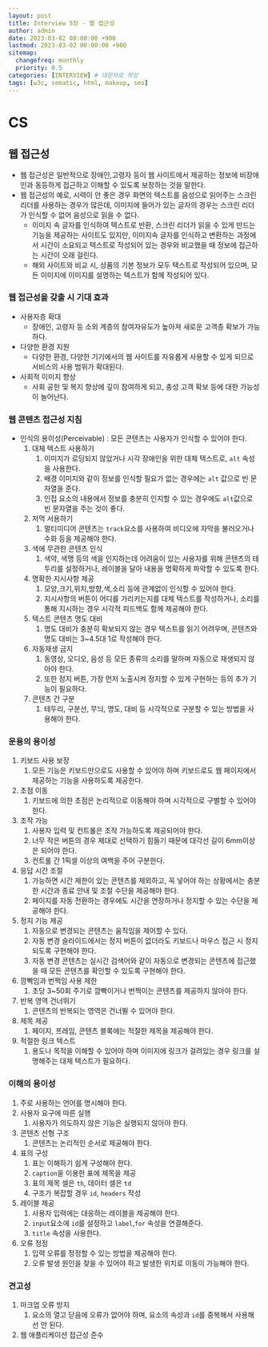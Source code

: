 ```yaml
---
layout: post
title: Interview 5장 - 웹 접근성
author: admin
date: 2023-03-02 00:00:00 +900
lastmod: 2023-03-02 00:00:00 +900
sitemap:
  changefreq: monthly
  priority: 0.5
categories: [INTERVIEW] # 대문자로 작성
tags: [w3c, sematic, html, makeup, seo]
---
```


# CS

## 웹 접근성

- 웹 접근성은 일반적으로 장애인,고령자 등이 웹 사이트에서 제공하는 정보에 비장애인과 동등하게 접근하고 이해할 수 있도록 보장하는 것을 말한다.
- 웹 접근성의 예로, 시력이 안 좋은 경우 화면의 텍스트를 음성으로 읽어주는 스크린 리더를 사용하는 경우가 많은데, 이미지에 들어가 있는 글자의 경우는 스크린 리더가 인식할 수 없어 음성으로 읽을 수 없다.
  - 이미지 속 글자를 인식하여 텍스트로 반환, 스크린 리더가 읽을 수 있게 만드는 기능을 제공하는 사이트도 있지만, 이미지속 글자를 인식하고 변환하는 과정에서 시간이 소요되고 텍스트로 작성되어 있는 경우와 비교했을 때 정보에 접근하는 시간이 오래 걸린다.
  - 해외 사이트와 비교 시, 상품의 기본 정보가 모두 텍스트로 작성되어 있으며, 모든 이미지에 이미지를 설명하는 텍스트가 함께 작성되어 있다.

### 웹 접근성을 갖출 시 기대 효과

- 사용자층 확대
  - 장애인, 고령자 등 소외 계층의 참여자유도가 높아져 새로운 고객층 확보가 가능하다.
- 다양한 환경 지원
  - 다양한 환경, 다양한 기기에서의 웹 사이트를 자유롭게 사용할 수 있게 되므로 서비스의 사용 범위가 확대된다.
- 사회적 이미지 향상
  - 사회 공헌 및 복지 향상에 깊이 참여하게 되고, 충성 고객 확보 등에 대한 가능성이 늘어난다.

### 웹 콘텐츠 접근성 지침

- 인식의 용이성(Perceivable) : 모든 콘텐츠는 사용자가 인식할 수 있어야 한다.
  1. 대체 텍스트 사용하기
     1. 이미지가 로딩되지 않았거나 시각 장애인을 위한 대체 텍스트로, `alt` 속성을 사용한다.
     2. 배경 이미지와 같이 정보를 인식할 필요가 없는 경우에는 `alt` 값으로 빈 문자열을 준다.
     3. 인접 요소의 내용에서 정보를 충분히 인지할 수 있는 경우에도 `alt`값으로 빈 문자열을 주는 것이 좋다.
  2. 저먹 서용하기
     1. 멀티미디어 콘텐츠는 `track`요소를 사용하여 비디오에 자막을 불러오거나 수화 등을 제공해야 한다.
  3. 색에 무관한 콘텐츠 인식
     1. 색약, 색맹 등의 색을 인지하는데 어려움이 있는 사용자를 위해 콘텐츠의 테두리를 설정하거나, 레이블을 달아 내용을 명확하게 파악할 수 있도록 한다.
  4. 명확한 지시사항 제공
     1. 모양,크기,위치,방향,색,소리 등에 관계없이 인식할 수 있어야 한다.
     2. 지시사항의 버튼이 어디를 가리키는지를 대체 텍스트를 작성하거나, 소리를 통해 지시하는 경우 시각적 피드백도 함께 제공해야 한다.
  5. 텍스트 콘텐츠 명도 대비
     1. 명도 대비가 충분히 확보되지 않는 경우 텍스트를 읽기 어려우며, 콘텐츠와 명도 대비는 3~4.5대 1로 작성해야 한다.
  6. 자동재생 금지
     1. 동영상, 오디오, 음성 등 모든 종류의 소리를 말하며 자동으로 재생되지 않아야 한다.
     2. 또한 정지 버튼, 가장 먼저 노출시켜 정지할 수 있게 구현하는 등의 추가 기능이 필요하다.
  7. 콘텐츠 간 구분
     1. 테두리, 구분선, 무늬, 명도, 대비 등 시각적으로 구분할 수 있는 방법을 사용해야 한다.

### 운용의 용이성

1. 키보드 사용 보장
   1. 모든 기능은 키보드만으로도 사용할 수 있어야 하며 키보드로도 웹 페이지에서 제공하는 기능을 사용하도록 제공한다.
2. 초점 이동
   1. 키보드에 의한 초점은 논리적으로 이동해야 하며 시각적으로 구별할 수 있어야 한다.
3. 조작 가능
   1. 사용자 입력 및 컨트롤은 조작 가능하도록 제공되어야 한다.
   2. 너무 작은 버튼의 경우 제대로 선택하기 힘들기 때문에 대각선 길이 6mm이상은 되어야 한다.
   3. 컨트롤 간 1픽셀 이상의 여백을 주어 구분한다.
4. 응답 시간 조절
   1. 가능하면 시간 제한이 있는 콘텐츠를 제외하고, 꼭 넣어야 하는 상황에서는 충분한 시간과 종료 안내 및 조절 수단을 제공해야 한다.
   2. 페이지를 자동 전환하는 경우에도 시간을 연장하거나 정지할 수 있는 수단을 제공해야 한다.
5. 정지 기능 제공
   1. 자동으로 변경되는 콘텐츠는 움직임을 제어할 수 있다.
   2. 자동 변경 슬라이드에서는 정지 버튼이 없더라도 키보드나 마우스 접근 시 정지되도록 구현해야 한다.
   3. 자동 변경 콘텐츠는 실시간 검색어와 같이 자동으로 변경되는 콘텐츠에 접근했을 때 모든 콘텐츠를 확인할 수 있도록 구현해야 한다.
6. 깜빡임과 번쩍임 사용 제한
   1. 초당 3~50회 주기로 깜빡이거나 번쩍이는 콘텐츠를 제공하지 않아야 한다.
7. 반복 영역 건너뛰기
   1. 콘텐츠의 반복되는 영역은 건너뛸 수 있어야 한다.
8. 제목 제공
   1. 페이지, 프레임, 콘텐츠 블록에는 적절한 제목을 제공해야 한다.
9. 적절한 링크 텍스트
   1. 용도나 목적을 이해할 수 있어야 하며 이미지에 링크가 걸려있는 경우 링크를 설명해주는 대체 텍스트가 필요하다.

### 이해의 용이성

1. 주로 사용하는 언어를 명시해야 한다.
2. 사용자 요구에 따른 실행
   1. 사용자가 의도하지 않은 기능은 실행되지 않아야 한다.
3. 콘텐츠 선형 구조
   1. 콘텐츠는 논리적인 순서로 제공해야 한다.
4. 표의 구성
   1. 표는 이해하기 쉽게 구성해야 한다.
   2. `caption`을 이용한 표에 제목을 제공
   3. 표의 제목 셀은 `th`, 데이터 셀은 `td`
   4. 구조가 복잡할 경우 `id`, `headers` 작성
5. 레이블 제공
   1. 사용자 입력에는 대응하는 레이블을 제공해야 한다.
   2. `input`요소에 `id`를 설정하고 `label`,`for` 속성을 연결해준다.
   3. `title` 속성을 사용한다.
6. 오류 정정
   1. 입력 오류를 정정할 수 있는 방법을 제공해야 한다.
   2. 오류 발생 원인을 찾을 수 있어야 하고 발생한 위치로 이동이 가능해야 한다.

### 견고성

1. 마크업 오류 방지
   1. 요소의 열고 닫음에 오류가 없어야 하며, 요소의 속성과 `id`를 중복해서 사용해선 안 된다.
2. 웹 애플리케이션 접근성 준수
